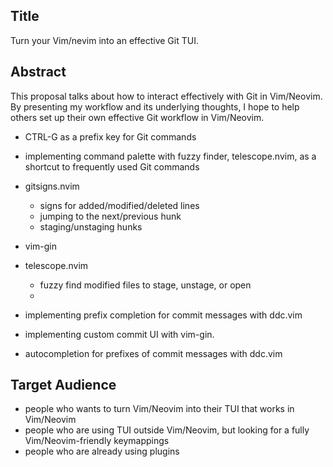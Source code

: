 ## Title

Turn your Vim/nevim into an effective Git TUI.

## Abstract

This proposal talks about how to interact effectively with Git in Vim/Neovim.
By presenting my workflow and its underlying thoughts, I hope to help others set up their own effective Git workflow in Vim/Neovim.

* CTRL-G as a prefix key for Git commands
* implementing command palette with fuzzy finder, telescope.nvim, as a shortcut to frequently used Git commands
* gitsigns.nvim
    * signs for added/modified/deleted lines
    * jumping to the next/previous hunk
    * staging/unstaging hunks
* vim-gin
* telescope.nvim
    * fuzzy find modified files to stage, unstage, or open
    * 

* implementing prefix completion for commit messages with ddc.vim
* implementing custom commit UI with vim-gin.

* autocompletion for prefixes of commit messages with ddc.vim

## Target Audience

* people who wants to turn Vim/Neovim into their TUI that works in Vim/Neovim
* people who are using TUI outside Vim/Neovim, but looking for a fully Vim/Neovim-friendly keymappings
* people who are already using plugins 


